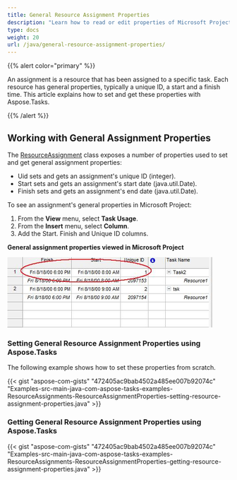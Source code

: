 ```yaml
---
title: General Resource Assignment Properties
description: "Learn how to read or edit properties of Microsoft Project (MPP/XML) resource assignments using Aspose.Tasks for Java."
type: docs
weight: 20
url: /java/general-resource-assignment-properties/
---
```


{{% alert color="primary" %}} 

An assignment is a resource that has been assigned to a specific task. Each resource has general properties, typically a unique ID, a start and a finish time. This article explains how to set and get these properties with Aspose.Tasks.

{{% /alert %}}

## **Working with General Assignment Properties**
The [ResourceAssignment](https://apireference.aspose.com/tasks/java/com.aspose.tasks/ResourceAssignment) class exposes a number of properties used to set and get general assignment properties:

- Uid sets and gets an assignment's unique ID (integer).
- Start sets and gets an assignment's start date (java.util.Date).
- Finish sets and gets an assignment's end date (java.util.Date).

To see an assignment's general properties in Microsoft Project:
1. From the **View** menu, select **Task Usage**.
2. From the **Insert** menu, select **Column**.
3. Add the Start. Finish and Unique ID columns.

**General assignment properties viewed in Microsoft Project** 

![open resource assignment properties in Microsoft Project](general-resource-assignment-properties_1.png)

### **Setting General Resource Assignment Properties using Aspose.Tasks**
The following example shows how to set these properties from scratch.

{{< gist "aspose-com-gists" "472405ac9bab4502a485ee007b92074c" "Examples-src-main-java-com-aspose-tasks-examples-ResourceAssignments-ResourceAssignmentProperties-setting-resource-assignment-properties.java" >}}

### **Getting General Resource Assignment Properties using Aspose.Tasks**
{{< gist "aspose-com-gists" "472405ac9bab4502a485ee007b92074c" "Examples-src-main-java-com-aspose-tasks-examples-ResourceAssignments-ResourceAssignmentProperties-getting-resource-assignment-properties.java" >}}
